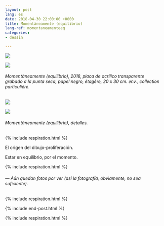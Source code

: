 ```yaml
---
layout: post
lang: es
date: 2018-04-30 22:00:00 +0000
title: Momentáneamente (equilibrio)
lang-ref: momentaneamenteeq
categories:
- dessin

---
```

![](/mepierdoparaver/imgs/momentaneamente-equilibrio-01-up.jpg)

![](/mepierdoparaver/imgs/momentaneamente-equilibrio-02-up.jpg)

###### _Momentáneamente (equilibrio)_, 2018, placa de acrílico transparente grabado a la punta seca, papel negro, étagère, 20 x 30 cm. env., collection particulière.

![](/mepierdoparaver/imgs/momentaneamente-equilibrio-03-up.jpg)

![](/mepierdoparaver/imgs/momentaneamente-equilibrio-04-up.jpg)

###### _Momentáneamente (equilibrio)_, detalles.

{% include respiration.html %}

El origen del dibujo-proliferación.

Estar en equilibrio, por el momento.

{% include respiration.html %}

###### — _Aún quedan fotos por ver (así la fotografía, obviamente, no sea suficiente)._

{% include respiration.html %}

{% include end-post.html %}

{% include respiration.html %}